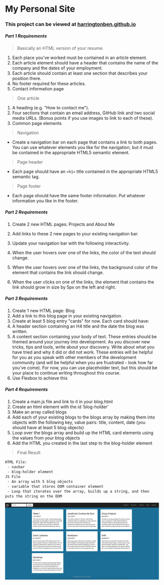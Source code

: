 # My Personal Site
### This project can be viewed at [harringtonben.github.io](https://harringtonben.github.io)
 
 ##### Part 1 Requirements
 > Basically an HTML version of your resume.

 1. Each place you've worked must be contained in an article element.
 1. Each article element should have a header that contains the name of the company and the dates of your employment.
 1. Each article should contain at least one section that describes your position there.
 1. No footer required for these articles.
 1. Contact information page

 > One article

 1. A heading (e.g. "How to contact me").
 1. Four sections that contain an email address, GitHub link and two social media URLs. (Bonus points if you use images to link to each of these).
 1. Common page elements

 > Navigation

 * Create a navigation bar on each page that contains a link to both pages. You can use whatever elements you like for the navigation, but it must be contained in the appropriate HTML5 semantic element.

 > Page header

 * Each page should have an `<h1>` title contained in the appropriate HTML5 semantic tag.

 > Page footer

 * Each page should have the same footer information. Put whatever information you like in the footer.

 ##### Part 2 Requirements

 1. Create 2 new HTML pages: Projects and About Me
 1. Add links to these 2 new pages to your existing navigation bar.
 1. Update your navigation bar with the following interactivity.

 1. When the user hovers over one of the links, the color of the text should change.
 1. When the user hovers over one of the links, the background color of the element that contains the link should change.
 1. When the user clicks on one of the links, the element that contains the link should grow in size by 5px on the left and right.

 ##### Part 3 Requirements

 1. Create 1 new HTML page: Blog
 1. Add a link to this blog page in your existing navigation.
 1. Create at least 5 blog entry "cards" for now. Each card should have:
 1. A header section containing an H4 title and the date the blog was written.
 1. A content section containing your body of text. These entries should be themed around your journey into development. As you discover new tricks, tips and tools, write about your discovery. Write about what you have tried and why it did or did not work. These entries will be helpful for you as you speak with other members of the development community (and will be helpful when you are frustrated - look how far you've come). For now, you can use placeholder text, but this should be your place to continue writing throughout this course.
 1. Use Flexbox to achieve this

 ##### Part 4 Requirements

 1. Create a main.js file and link to it in your blog.html
 1. Create an html element with the id ‘blog-holder’
 1. Make an array called blogs
 1. Add each of your existing blogs to the blogs array by making them into objects with the following key, value pairs: title, content, date (you should have at least 5 blog objects)
 1. Loop over the blogs array and build up the HTML card elements using the values from your blog objects
 1. Add the HTML you created in the last step to the blog-holder element
 > Final Result

 ```
 HTML File:
  - navbar
  - blog-holder element
 JS File
  - An array with 5 blog objects
  - variable that stores DOM container element
  - Loop that iterates over the array, builds up a string, and then puts the string on the DOM
  ```
![blog page screenshot](https://raw.githubusercontent.com/harringtonben/harringtonben.github.io/master/Blogs%20page%20screenshot.png)
